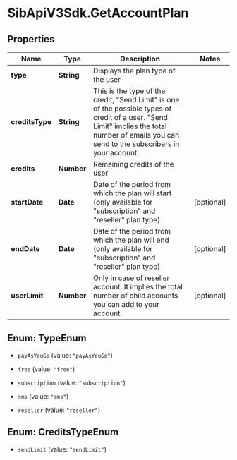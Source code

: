# SibApiV3Sdk.GetAccountPlan

## Properties
Name | Type | Description | Notes
------------ | ------------- | ------------- | -------------
**type** | **String** | Displays the plan type of the user | 
**creditsType** | **String** | This is the type of the credit, "Send Limit" is one of the possible types of credit of a user. "Send Limit" implies the total number of emails you can send to the subscribers in your account. | 
**credits** | **Number** | Remaining credits of the user | 
**startDate** | **Date** | Date of the period from which the plan will start (only available for "subscription" and "reseller" plan type) | [optional] 
**endDate** | **Date** | Date of the period from which the plan will end (only available for "subscription" and "reseller" plan type) | [optional] 
**userLimit** | **Number** | Only in case of reseller account. It implies the total number of child accounts you can add to your account. | [optional] 


<a name="TypeEnum"></a>
## Enum: TypeEnum


* `payAsYouGo` (value: `"payAsYouGo"`)

* `free` (value: `"free"`)

* `subscription` (value: `"subscription"`)

* `sms` (value: `"sms"`)

* `reseller` (value: `"reseller"`)




<a name="CreditsTypeEnum"></a>
## Enum: CreditsTypeEnum


* `sendLimit` (value: `"sendLimit"`)




